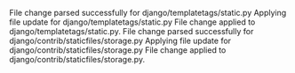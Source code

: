 File change parsed successfully for django/templatetags/static.py
Applying file update for django/templatetags/static.py
File change applied to django/templatetags/static.py.
File change parsed successfully for django/contrib/staticfiles/storage.py
Applying file update for django/contrib/staticfiles/storage.py
File change applied to django/contrib/staticfiles/storage.py.
